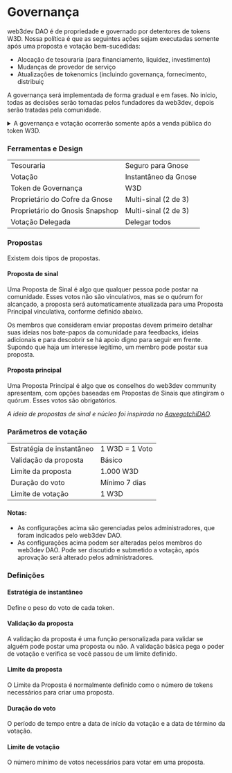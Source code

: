 # Governança

web3dev DAO é de propriedade e governado por detentores de tokens W3D. Nossa política é que as seguintes ações sejam executadas somente após uma proposta e votação bem-sucedidas:

* Alocação de tesouraria (para financiamento, liquidez, investimento)
* Mudanças de provedor de serviço
* Atualizações de tokenomics (incluindo governança, fornecimento, distribuiç

A governança será implementada de forma gradual e em fases. No início, todas as decisões serão tomadas pelos fundadores da web3dev, depois serão tratadas pela comunidade.

<details>

<summary>A governança e votação ocorrerão somente após a venda pública do token W3D.</summary>



</details>

### Ferramentas e Design

|                                 |                      |
| ------------------------------- | -------------------- |
| Tesouraria                      | Seguro para Gnose    |
| Votação                         | Instantâneo da Gnose |
| Token de Governança             | W3D                  |
| Proprietário do Cofre da Gnose  | Multi-sinal (2 de 3) |
| Proprietário do Gnosis Snapshop | Multi-sinal (2 de 3) |
| Votação Delegada                | Delegar todos        |

### Propostas

Existem dois tipos de propostas.

#### Proposta de sinal

Uma Proposta de Sinal é algo que qualquer pessoa pode postar na comunidade. Esses votos não são vinculativos, mas se o quórum for alcançado, a proposta será automaticamente atualizada para uma Proposta Principal vinculativa, conforme definido abaixo.

Os membros que consideram enviar propostas devem primeiro detalhar suas ideias nos bate-papos da comunidade para feedbacks, ideias adicionais e para descobrir se há apoio digno para seguir em frente. Supondo que haja um interesse legítimo, um membro pode postar sua proposta.

#### Proposta principal

Uma Proposta Principal é algo que os conselhos do web3dev community apresentam, com opções baseadas em Propostas de Sinais que atingiram o quórum. Esses votos são obrigatórios.

_A ideia de propostas de sinal e núcleo foi inspirada no_ [_AavegotchiDAO_](https://aavegotchi.medium.com/scaling-aavegotchidao-c7e589de0333)_._

### Parâmetros de votação

|                           |                |
| ------------------------- | -------------- |
| Estratégia de instantâneo | 1 W3D = 1 Voto |
| Validação da proposta     | Básico         |
| Limite da proposta        | 1.000 W3D      |
| Duração do voto           | Mínimo 7 dias  |
| Limite de votação         | 1 W3D          |

#### Notas:

* As configurações acima são gerenciadas pelos administradores, que foram indicados pelo web3dev DAO.
* As configurações acima podem ser alteradas pelos membros do web3dev DAO. Pode ser discutido e submetido a votação, após aprovação será alterado pelos administradores.

### Definições

#### Estratégia de instantâneo

Define o peso do voto de cada token.

#### Validação da proposta

A validação da proposta é uma função personalizada para validar se alguém pode postar uma proposta ou não. A validação básica pega o poder de votação e verifica se você passou de um limite definido.

#### Limite da proposta

O Limite da Proposta é normalmente definido como o número de tokens necessários para criar uma proposta.

#### Duração do voto

O período de tempo entre a data de início da votação e a data de término da votação.

#### Limite de votação

O número mínimo de votos necessários para votar em uma proposta.
